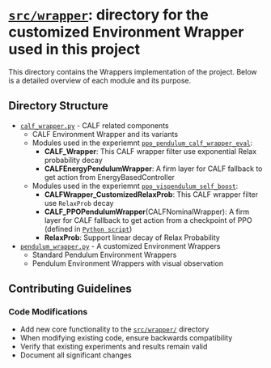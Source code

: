 # [`src/wrapper`](./): directory for the customized Environment Wrapper used in this project

This directory contains the Wrappers implementation of the project. Below is a detailed overview of each module and its purpose.

## Directory Structure

- [`calf_wrapper.py`](./calf_wrapper.py) - CALF related components
  - CALF Environment Wrapper and its variants
  - Modules used in the experiemnt [`ppo_pendulum_calf_wrapper_eval`](../../run/ppo_pendulum_calf_wrapper_eval):
    - **CALF_Wrapper**: This CALF wrapper filter use exponential Relax probability decay
    - **CALFEnergyPendulumWrapper**: A firm layer for CALF fallback to get action from EnergyBasedController
  - Modules used in the experiemnt [`ppo_vispendulum_self_boost`](../../run/ppo_vispendulum_self_boost):
    - **CALFWrapper_CustomizedRelaxProb**: This CALF wrapper filter use `RelaxProb` decay
    - **CALF_PPOPendulumWrapper**(CALFNominalWrapper): A firm layer for CALF fallback to get action from a checkpoint of PPO (defined in [`Python script`](../../run/ppo_vispendulum_self_boost/ppo_vispendulum_eval_calf_wrapper.py))
    - **RelaxProb**: Support linear decay of Relax Probability
- [`pendulum_wrapper.py`](./pendulum_wrapper.py) - A customized Environment Wrappers
  - Standard Pendulum Environment Wrappers
  - Pendulum Environment Wrappers with visual observation

## Contributing Guidelines

### Code Modifications
- Add new core functionality to the [`src/wrapper/`](./) directory
- When modifying existing code, ensure backwards compatibility
- Verify that existing experiments and results remain valid
- Document all significant changes
